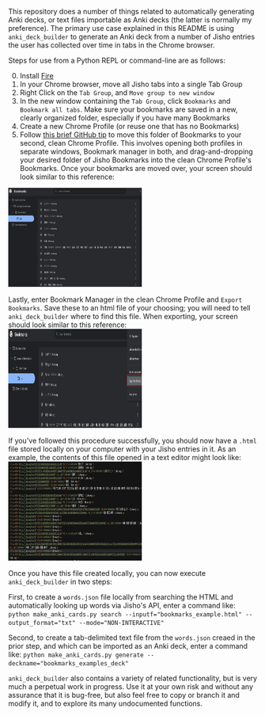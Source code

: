 This repository does a number of things related to automatically generating Anki decks, or text files importable as Anki decks (the latter is normally my preference). The primary use case explained in this README is using `anki_deck_builder` to generate an Anki deck from a number of Jisho entries the user has collected over time in tabs in the Chrome browser.

Steps for use from a Python REPL or command-line are as follows:

0. Install [Fire](https://github.com/google/python-fire)
1. In your Chrome browser, move all Jisho tabs into a single Tab Group
2. Right Click on the `Tab Group`, and `Move group to new window`
3. In the new window containing the `Tab Group`, click `Bookmarks` and `Bookmark all tabs`. Make sure your bookmarks are saved in a new, clearly organized folder, especially if you have many Bookmarks
4. Create a new Chrome Profile (or reuse one that has no Bookmarks)
5. Follow [this brief GitHub tip](https://superuser.com/a/1101380/1255761) to move this folder of Bookmarks to your second, clean Chrome Profile. This involves opening both profiles in separate windows, Bookmark manager in both, and drag-and-dropping your desired folder of Jisho Bookmarks into the clean Chrome Profile's Bookmarks. Once your bookmarks are moved over, your screen should look similar to this reference:
<img src='.github/images/clean_profile_jisho_bookmarks_example.png' width=270px height=200px>

Lastly, enter Bookmark Manager in the clean Chrome Profile and `Export Bookmarks`. Save these to an html file of your choosing; you will need to tell `anki_deck_builder` where to find this file. When exporting, your screen should look similar to this reference:
<img src='.github/images/how_to_export_bookmarks_example.png' width=270px height=200px>

If you've followed this procedure successfully, you should now have a `.html` file stored locally on your computer with your Jisho entries in it. As an example, the contents of this file opened in a text editor might look like:
<img src='.github/images/exported_jisho_bookmarks_example.png' width=270px height=200px>

Once you have this file created locally, you can now execute `anki_deck_builder` in two steps:

First, to create a `words.json` file locally from searching the HTML and automatically looking up words via Jisho's API, enter a command like:
`python make_anki_cards.py search --inputf="bookmarks_example.html" --output_format="txt" --mode="NON-INTERACTIVE"`

Second, to create a tab-delimited text file from the `words.json` creaed in the prior step, and which can be imported as an Anki deck, enter a command like:
`python make_anki_cards.py generate --deckname="bookmarks_examples_deck"`

`anki_deck_builder` also contains a variety of related functionality, but is very much a perpetual work in progress. Use it at your own risk and without any assurance that it is bug-free, but also feel free to copy or branch it and modify it, and to explore its many undocumented functions.
